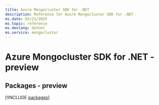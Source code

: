 ```yaml
---
title: Azure Mongocluster SDK for .NET
description: Reference for Azure Mongocluster SDK for .NET
ms.date: 03/21/2025
ms.topic: reference
ms.devlang: dotnet
ms.service: mongocluster
---
```

# Azure Mongocluster SDK for .NET - preview
## Packages - preview
[!INCLUDE [packages](mongocluster-index.md)]